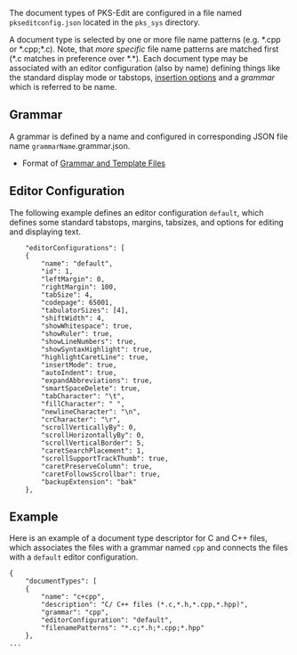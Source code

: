 The document types of PKS-Edit are configured in a file named `pkseditconfig.json` located in the `pks_sys` directory.

A document type is selected by one or more file name patterns (e.g. \*.cpp or \*.cpp;\*.c). Note, that _more specific_ file name patterns are matched first (\*.c matches in preference over \*.\*).
Each document type may be associated with an editor configuration (also by name) defining things like the standard display mode or tabstops, [insertion options](editing_files.md#editing-text) and
a _grammar_ which is referred to be name.

## Grammar

A grammar is defined by a name and configured in corresponding JSON file name `grammarName`.grammar.json.

- Format of [Grammar and Template Files](grammar.md)

## Editor Configuration
The following example defines an editor configuration `default`, which defines some standard tabstops, margins, tabsizes, and options for editing and displaying text.

```
    "editorConfigurations": [
    {
        "name": "default",
        "id": 1,
        "leftMargin": 0,
        "rightMargin": 100,
        "tabSize": 4,
        "codepage": 65001,
        "tabulatorSizes": [4],
        "shiftWidth": 4,
        "showWhitespace": true,
        "showRuler": true,
        "showLineNumbers": true,
        "showSyntaxHighlight": true,
        "highlightCaretLine": true,
        "insertMode": true,
        "autoIndent": true,
        "expandAbbreviations": true,
        "smartSpaceDelete": true,
        "tabCharacter": "\t",
        "fillCharacter": " ",
        "newlineCharacter": "\n",
        "crCharacter": "\r",
        "scrollVerticallyBy": 0,
        "scrollHorizontallyBy": 0,
        "scrollVerticalBorder": 5,
        "caretSearchPlacement": 1,
        "scrollSupportTrackThumb": true,
        "caretPreserveColumn": true,
        "caretFollowsScrollbar": true,
        "backupExtension": "bak"
    },

```

## Example
Here is an example of a document type descriptor for C and C++ files, which associates the files with a grammar named `cpp` and connects the files with a `default` editor configuration.

```
{
    "documentTypes": [
    {
        "name": "c+cpp",
        "description": "C/ C++ files (*.c,*.h,*.cpp,*.hpp)",
        "grammar": "cpp",
        "editorConfiguration": "default",
        "filenamePatterns": "*.c;*.h;*.cpp;*.hpp"
    },
...

```

